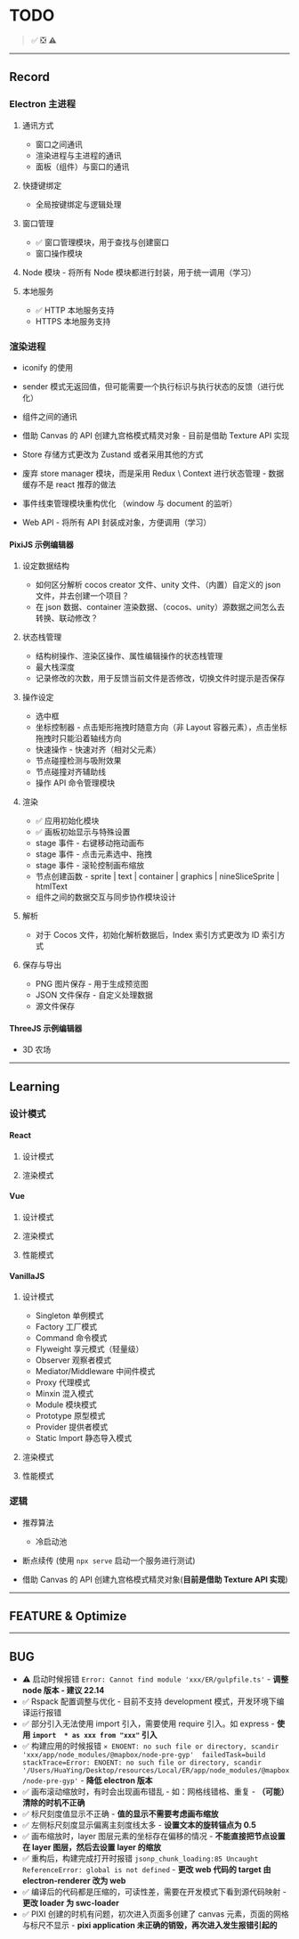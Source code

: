 # TODO

> ✅  ❎  ⚠️

---

## Record

### Electron 主进程

1. 通讯方式

    - 窗口之间通讯
    - 渲染进程与主进程的通讯
    - 面板（组件）与窗口的通讯

2. 快捷键绑定

    - 全局按键绑定与逻辑处理

3. 窗口管理

    - ✅ 窗口管理模块，用于查找与创建窗口
    - 窗口操作模块

4. Node 模块 - 将所有 Node 模块都进行封装，用于统一调用（学习）

5. 本地服务

    - ✅ HTTP 本地服务支持
    - HTTPS 本地服务支持

### 渲染进程

- iconify 的使用

- sender 模式无返回值，但可能需要一个执行标识与执行状态的反馈（进行优化）

- 组件之间的通讯

- 借助 Canvas 的 API 创建九宫格模式精灵对象 - 目前是借助 Texture API 实现

- Store 存储方式更改为 Zustand 或者采用其他的方式

- 废弃 store manager 模块，而是采用 Redux \ Context 进行状态管理 - 数据缓存不是 react 推荐的做法

- 事件线束管理模块重构优化 （window 与 document 的监听）

- Web API - 将所有 API 封装成对象，方便调用（学习）

#### PixiJS 示例编辑器

1. 设定数据结构

    - 如何区分解析 cocos creator 文件、unity 文件、（内置）自定义的 json 文件，并去创建一个项目？
    - 在 json 数据、container 渲染数据、（cocos、unity）源数据之间怎么去转换、联动修改？

2. 状态栈管理

    - 结构树操作、渲染区操作、属性编辑操作的状态栈管理
    - 最大栈深度
    - 记录修改的次数，用于反馈当前文件是否修改，切换文件时提示是否保存

3. 操作设定

    - 选中框
    - 坐标控制器 - 点击矩形拖拽时随意方向（非 Layout 容器元素），点击坐标拖拽时只能沿着轴线方向
    - 快速操作 - 快速对齐（相对父元素）
    - 节点碰撞检测与吸附效果
    - 节点碰撞对齐辅助线
    - 操作 API 命令管理模块

4. 渲染

    - ✅ 应用初始化模块
    - ✅ 画板初始显示与特殊设置
    - stage 事件 - 右键移动拖动画布
    - stage 事件 - 点击元素选中、拖拽
    - stage 事件 - 滚轮控制画布缩放
    - 节点创建函数 - sprite | text | container | graphics | nineSliceSprite | htmlText
    - 组件之间的数据交互与同步协作模块设计

5. 解析

    - 对于 Cocos 文件，初始化解析数据后，Index 索引方式更改为 ID 索引方式

6. 保存与导出

    - PNG 图片保存 - 用于生成预览图
    - JSON 文件保存 - 自定义处理数据
    - 源文件保存

#### ThreeJS 示例编辑器

- 3D 农场

---

## Learning

### 设计模式

#### React

1. 设计模式

2. 渲染模式

#### Vue

1. 设计模式

2. 渲染模式

3. 性能模式

#### VanillaJS

1. 设计模式

    - Singleton 单例模式
    - Factory 工厂模式
    - Command 命令模式
    - Flyweight 享元模式（轻量级）
    - Observer 观察者模式
    - Mediator/Middleware 中间件模式
    - Proxy 代理模式
    - Minxin 混入模式
    - Module 模块模式
    - Prototype 原型模式
    - Provider 提供者模式
    - Static Import 静态导入模式

2. 渲染模式

3. 性能模式

### 逻辑

- 推荐算法
  - 冷启动池

- 断点续传 (使用 `npx serve` 启动一个服务进行测试)

- 借助 Canvas 的 API 创建九宫格模式精灵对象(**目前是借助 Texture API 实现**)

---

## FEATURE & Optimize

---

## BUG

- ⚠️ 启动时候报错 `Error: Cannot find module 'xxx/ER/gulpfile.ts'` - **调整 node 版本 - 建议 22.14**
- ✅ Rspack 配置调整与优化 - 目前不支持 development 模式，开发环境下编译运行报错
- ✅ 部分引入无法使用 import 引入，需要使用 require 引入。如 express - **使用 `import  * as xxx from "xxx"` 引入**
- ✅ 构建应用的时候报错 `⨯ ENOENT: no such file or directory, scandir 'xxx/app/node_modules/@mapbox/node-pre-gyp'  failedTask=build stackTrace=Error: ENOENT: no such file or directory, scandir '/Users/HuaYing/Desktop/resources/Local/ER/app/node_modules/@mapbox/node-pre-gyp'`  - **降低 electron 版本**
- ✅ 画布滚动缩放时，有时会出现画布错乱 - 如：网格线错格、重复 - **（可能）清除的时机不正确**
- ✅ 标尺刻度值显示不正确 - **值的显示不需要考虑画布缩放**
- ✅ 左侧标尺刻度显示偏离主刻度线太多 - **设置文本的旋转锚点为 0.5**
- ✅ 画布缩放时，layer 图层元素的坐标存在偏移的情况 - **不能直接把节点设置在 layer 图层，然后去设置 layer 的缩放**
- ✅ 重构后，构建完成打开时报错 `jsonp_chunk_loading:85 Uncaught ReferenceError: global is not defined` - **更改 web 代码的 target 由 electron-renderer 改为 web**
- ✅ 编译后的代码都是压缩的，可读性差，需要在开发模式下看到源代码映射 - **更改 loader 为 swc-loader**
- ✅ PIXI 创建的时机有问题，初次进入页面多创建了 canvas 元素，页面的网格与标尺不显示 - **pixi application 未正确的销毁，再次进入发生报错引起的**
